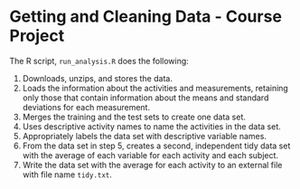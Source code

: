 # Getting and Cleaning Data - Course Project

The R script, `run_analysis.R` does the following:

1. Downloads, unzips, and stores the data.
2. Loads the information about the activities and measurements, retaining only those that contain information about the means and standard deviations for each measurement.
3. Merges the training and the test sets to create one data set.
4. Uses descriptive activity names to name the activities in the data set.
5. Appropriately labels the data set with descriptive variable names.
6. From the data set in step 5, creates a second, independent tidy data set with the average of each variable for each activity and each subject.
7. Write the data set with the average for each activity to an external file with file name `tidy.txt`.